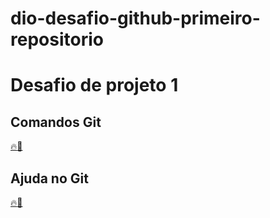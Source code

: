 # dio-desafio-github-primeiro-repositorio
# Desafio de projeto 1


## Comandos Git
[:fire::rocket:](https://github.com/WCMerlo/dio-desafio-github-primeiro-repositorio/tree/main/Desafio)

## Ajuda no Git
[:fire::rocket:](https://github.com/WCMerlo/dio-desafio-github-primeiro-repositorio/blob/main/Desafio/git.jpg)